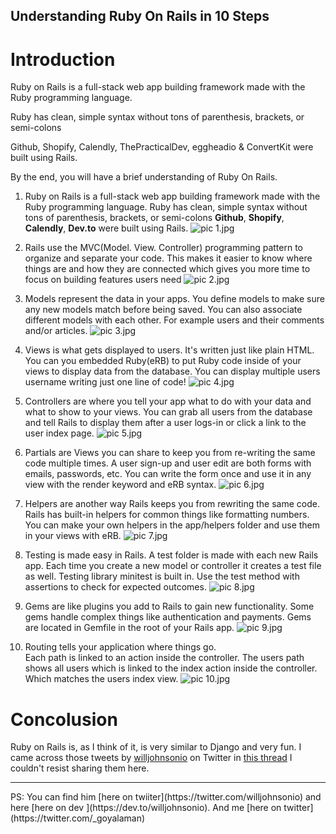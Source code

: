 ## Understanding Ruby On Rails in 10 Steps

# Introduction
Ruby on Rails is a full-stack web app building framework made with the Ruby programming language.

Ruby has clean, simple syntax without tons of parenthesis, brackets, or semi-colons

Github, Shopify, Calendly, ThePracticalDev, eggheadio & ConvertKit were built using Rails.

By the end, you will have a brief understanding of Ruby On Rails.

1. Ruby on Rails is a full-stack web app building framework made with the Ruby programming language.
Ruby has clean, simple syntax without tons of parenthesis, brackets, or semi-colons **Github**, **Shopify**, **Calendly**, **Dev.to** were built using Rails.
![pic 1.jpg](https://cdn.hashnode.com/res/hashnode/image/upload/v1609915699257/i17cg9z2O.jpeg)
2. Rails use the MVC(Model. View. Controller) programming pattern to organize and separate your code. 
This makes it easier to know where things are and how they are connected which gives you more time to focus on building features users need
![pic 2.jpg](https://cdn.hashnode.com/res/hashnode/image/upload/v1609915719653/xOrO6t54O.jpeg)

3. Models represent the data in your apps. 
You define models to make sure any new models match before being saved.
You can also associate different models with each other. For example users and their comments and/or articles.
![pic 3.jpg](https://cdn.hashnode.com/res/hashnode/image/upload/v1609915760275/Ur_bBQ8ph.jpeg)
4. Views is what gets displayed to users. It's written just like plain HTML.
You can you embedded Ruby(eRB) to put Ruby code inside of your views to display data from the database. You can display multiple users username writing just one line of code!
![pic 4.jpg](https://cdn.hashnode.com/res/hashnode/image/upload/v1609915876255/z7ljzcKCF.jpeg)

5. Controllers are where you tell your app what to do with your data and what to show to your views.
You can grab all users from the database and tell Rails to display them after a user logs-in or click a link to the user index page.
![pic 5.jpg](https://cdn.hashnode.com/res/hashnode/image/upload/v1609915894655/L5FHsKOtV.jpeg)
6. Partials are Views you can share to keep you from re-writing the same code multiple times.
A user sign-up and user edit are both forms with emails, passwords, etc.
You can write the form once and use it in any view with the render keyword and eRB syntax.
![pic 6.jpg](https://cdn.hashnode.com/res/hashnode/image/upload/v1609915886135/uzkynlCpZ.jpeg)
7. Helpers are another way Rails keeps you from rewriting the same code.
Rails has built-in helpers for common things like formatting numbers. You can make your own helpers in the app/helpers folder and use them in your views with eRB.
![pic 7.jpg](https://cdn.hashnode.com/res/hashnode/image/upload/v1609915896659/2NG1Z7WbM.jpeg)
8. Testing is made easy in Rails. 
A test folder is made with each new Rails app.
 Each time you create a new model or controller it creates a test file as well.
Testing library minitest is built in. Use the test method with assertions to check for expected outcomes.
![pic 8.jpg](https://cdn.hashnode.com/res/hashnode/image/upload/v1609915901355/JobIx4-uS.jpeg)
9. Gems are like plugins you add to Rails to gain new functionality.
Some gems handle complex things like authentication and payments. Gems are located in Gemfile in the root of your Rails app.
![pic 9.jpg](https://cdn.hashnode.com/res/hashnode/image/upload/v1609915911740/3OepEh6sK.jpeg)
10. Routing tells your application where things go.  
Each path is linked to an action inside the controller. 
The users path shows all users which is linked to the index action inside the controller.  Which matches the users index view.
![pic 10.jpg](https://cdn.hashnode.com/res/hashnode/image/upload/v1609915916169/boEpU5985.jpeg)

# Concolusion
Ruby on Rails is, as I think of it, is very similar to Django and very fun. I came across those tweets by [willjohnsonio](https://twitter.com/willjohnsonio) on Twitter in [this thread]() I couldn't resist sharing them here.
<hr>
PS: You can find him [here on twiiter](https://twitter.com/willjohnsonio) and here [here on dev ](https://dev.to/willjohnsonio). And me [here on twitter](https://twitter.com/_goyalaman)


